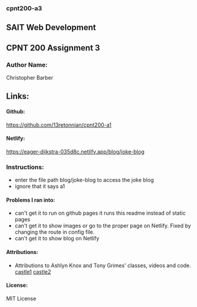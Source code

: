 ### cpnt200-a3

## SAIT Web Development
## CPNT 200 Assignment 3

### Author Name:
Christopher Barber

## Links:
#### Github:
https://github.com/13retonnian/cpnt200-a1
#### Netlify:
https://eager-dijkstra-035d8c.netlify.app/blog/joke-blog

### Instructions:
- enter the file path blog/joke-blog to access the joke blog
- ignore that it says a1

#### Problems I ran into:
- can't get it to run on github pages it runs this readme instead of static pages
- can't get it to show images or go to the proper page on Netlify. Fixed by changing the route in config file.
- can't get it to show blog on Netlify

#### Attributions:
- Attributions to Ashlyn Knox and Tony Grimes' classes, videos and code.
[castle1](https://www.pexels.com/photo/castle-near-body-of-water-under-golden-hour-1843364/)
[castle2](https://www.pexels.com/photo/scenic-photo-of-castle-during-dawn-2832044/)

#### License:
MIT License